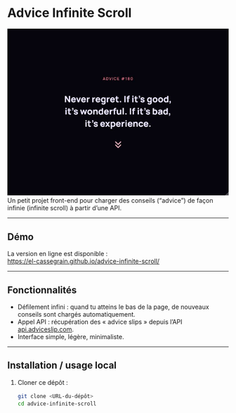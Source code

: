 # Advice Infinite Scroll
![screenshot](https://github.com/El-Cassegrain/advice-infinite-scroll/blob/main/screenshot.JPG)
Un petit projet front-end pour charger des conseils (“advice”) de façon infinie (infinite scroll) à partir d’une API.

---

## Démo

La version en ligne est disponible :  
https://el-cassegrain.github.io/advice-infinite-scroll/

---

## Fonctionnalités

- Défilement infini : quand tu atteins le bas de la page, de nouveaux conseils sont chargés automatiquement.  
- Appel API : récupération des « advice slips » depuis l’API [api.adviceslip.com](https://api.adviceslip.com).  
- Interface simple, légère, minimaliste.

---

## Installation / usage local

1. Cloner ce dépôt :  
   ```bash
   git clone <URL-du-dépôt>
   cd advice-infinite-scroll

